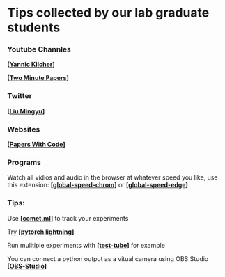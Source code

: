# Tips collected by our lab graduate students


### Youtube Channles 
**[[Yannic Kilcher](https://www.youtube.com/c/YannicKilcher/)]**

**[[Two Minute Papers](https://www.youtube.com/user/keeroyz)]**

### Twitter
**[[Liu Mingyu](https://twitter.com/liu_mingyu)]**

### Websites
**[[Papers With Code](https://paperswithcode.com/)]**

### Programs

Watch all vidios and audio in the browser at whatever speed you like, use this extension: **[[global-speed-chrom](https://chrome.google.com/webstore/detail/global-speed/jpbjcnkcffbooppibceonlgknpkniiff?authuser=1)]** or **[[global-speed-edge](https://microsoftedge.microsoft.com/addons/detail/global-speed/mjhlabbcmjflkpjknnicihkfnmbdfced)]**

### Tips:

Use **[[comet.ml](https://www.comet.ml/)]**  to track your experiments

Try **[[pytorch lightning](https://www.pytorchlightning.ai/)]**

Run mulitiple experiments with **[[test-tube](https://github.com/williamFalcon/test-tube)]** for example

You can connect a python output as a vitual camera using OBS Studio **[[OBS-Studio](https://obsproject.com/)]**



